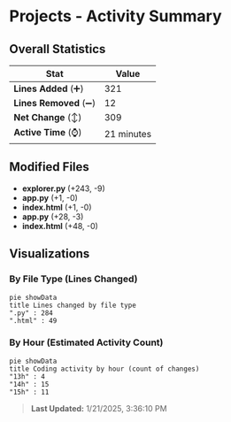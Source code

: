 # Projects - Activity Summary 

## Overall Statistics

| Stat                   | Value                                                             |
| ---------------------- | ----------------------------------------------------------------- |
| **Lines Added** (➕)   | 321                                          |
| **Lines Removed** (➖) | 12                                        |
| **Net Change** (↕)    | 309                |
| **Active Time** (⌚)   | 21 minutes |


## Modified Files
- **explorer.py** (+243, -9)
- **app.py** (+1, -0)
- **index.html** (+1, -0)
- **app.py** (+28, -3)
- **index.html** (+48, -0)

## Visualizations

### By File Type (Lines Changed)

```mermaid
pie showData
title Lines changed by file type
".py" : 284
".html" : 49
```

### By Hour (Estimated Activity Count)

```mermaid
pie showData
title Coding activity by hour (count of changes)
"13h" : 4
"14h" : 15
"15h" : 11
```


> **Last Updated:** 1/21/2025, 3:36:10 PM